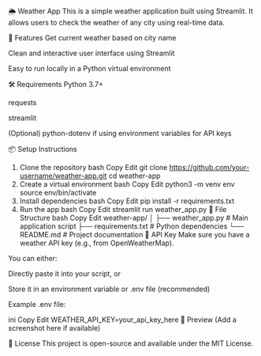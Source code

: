 🌦️ Weather App
This is a simple weather application built using Streamlit. It allows users to check the weather of any city using real-time data.

🚀 Features
Get current weather based on city name

Clean and interactive user interface using Streamlit

Easy to run locally in a Python virtual environment

🛠️ Requirements
Python 3.7+

requests

streamlit

(Optional) python-dotenv if using environment variables for API keys

📦 Setup Instructions
1. Clone the repository
bash
Copy
Edit
git clone https://github.com/your-username/weather-app.git
cd weather-app
2. Create a virtual environment
bash
Copy
Edit
python3 -m venv env
source env/bin/activate
3. Install dependencies
bash
Copy
Edit
pip install -r requirements.txt
4. Run the app
bash
Copy
Edit
streamlit run weather_app.py
📁 File Structure
bash
Copy
Edit
weather-app/
│
├── weather_app.py         # Main application script
├── requirements.txt       # Python dependencies
└── README.md              # Project documentation
🔑 API Key
Make sure you have a weather API key (e.g., from OpenWeatherMap).

You can either:

Directly paste it into your script, or

Store it in an environment variable or .env file (recommended)

Example .env file:

ini
Copy
Edit
WEATHER_API_KEY=your_api_key_here
📸 Preview
(Add a screenshot here if available)

📝 License
This project is open-source and available under the MIT License.
